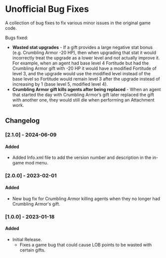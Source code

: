 # Unofficial Bug Fixes

A collection of bug fixes to fix various minor issues in the original game code.

Bugs fixed:

- **Wasted stat upgrades** - If a gift provides a large negative stat bonus (e.g. Crumbling Armor -20 HP), then when
  upgrading that stat it would incorrectly treat the upgrade as a lower level and not actually improve it.
  For example, when an agent had base level 4 Fortitude but had the Crumbling Armor gift with -20 HP it would have a
  modified Fortitude of level 3, and the upgrade would use the modified level instead of the base level so Fortitude
  would remain level 3 after the upgrade instead of increasing by 1 (base level 5, modified level 4).
- **Crumbling Armor gift kills agents after being replaced** - When an agent that started the day with Crumbling Armor’s
  gift later replaced the gift with another one, they would still die when performing an Attachment work.

## Changelog

### [2.1.0] - 2024-06-09

#### Added

- Added Info.xml file to add the version number and description in the in-game mod menu.

### [2.0.0] - 2023-02-01

#### Added

- New bug fix for Crumbling Armor killing agents when they no longer had Crumbling Armor's gift.

### [1.0.0] - 2023-01-18

#### Added

- Initial Release.
    - Fixes a game bug that could cause LOB points to be wasted with certain gifts.
